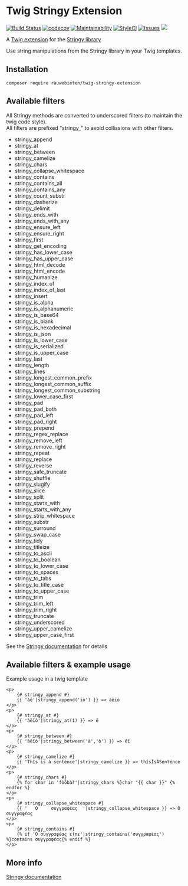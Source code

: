 # Twig Stringy Extension

[![Build Status](https://travis-ci.org/rauwebieten/twig-stringy-extension.svg?branch=master)](https://travis-ci.org/rauwebieten/twig-stringy-extension)
[![codecov](https://codecov.io/gh/rauwebieten/twig-stringy-extension/branch/master/graph/badge.svg)](https://codecov.io/gh/rauwebieten/twig-stringy-extension)
[![Maintainability](https://api.codeclimate.com/v1/badges/1b42dc9cdf05782957ea/maintainability)](https://codeclimate.com/github/rauwebieten/twig-stringy-extension/maintainability)
[![StyleCI](https://github.styleci.io/repos/165697147/shield?branch=master)](https://github.styleci.io/repos/165697147)
[![Issues](https://img.shields.io/github/issues/rauwebieten/twig-stringy-extension.svg)](https://github.com/rauwebieten/twig-stringy-extension/issues)
![](https://img.shields.io/github/license/rauwebieten/twig-stringy-extension.svg)

A [Twig extension](https://github.com/twigphp/Twig)
for the [Stringy library](https://github.com/danielstjules/Stringy)

Use string manipulations from the Stringy library in your Twig templates.

## Installation

```
composer require rauwebieten/twig-stringy-extension
```

## Available filters

All Stringy methods are converted to underscored filters (to maintain the twig code style).  
All filters are prefixed "stringy_" to avoid collissions with other filters.

- stringy_append
- stringy_at
- stringy_between
- stringy_camelize
- stringy_chars
- stringy_collapse_whitespace
- stringy_contains
- stringy_contains_all
- stringy_contains_any
- stringy_count_substr
- stringy_dasherize
- stringy_delimit
- stringy_ends_with
- stringy_ends_with_any
- stringy_ensure_left
- stringy_ensure_right
- stringy_first
- stringy_get_encoding
- stringy_has_lower_case
- stringy_has_upper_case
- stringy_html_decode
- stringy_html_encode
- stringy_humanize
- stringy_index_of
- stringy_index_of_last
- stringy_insert
- stringy_is_alpha
- stringy_is_alphanumeric
- stringy_is_base64
- stringy_is_blank
- stringy_is_hexadecimal
- stringy_is_json
- stringy_is_lower_case
- stringy_is_serialized
- stringy_is_upper_case
- stringy_last
- stringy_length
- stringy_lines
- stringy_longest_common_prefix
- stringy_longest_common_suffix
- stringy_longest_common_substring
- stringy_lower_case_first
- stringy_pad
- stringy_pad_both
- stringy_pad_left
- stringy_pad_right
- stringy_prepend
- stringy_regex_replace
- stringy_remove_left
- stringy_remove_right
- stringy_repeat
- stringy_replace
- stringy_reverse
- stringy_safe_truncate
- stringy_shuffle
- stringy_slugify
- stringy_slice
- stringy_split
- stringy_starts_with
- stringy_starts_with_any
- stringy_strip_whitespace
- stringy_substr
- stringy_surround
- stringy_swap_case
- stringy_tidy
- stringy_titleize
- stringy_to_ascii
- stringy_to_boolean
- stringy_to_lower_case
- stringy_to_spaces
- stringy_to_tabs
- stringy_to_title_case
- stringy_to_upper_case
- stringy_trim
- stringy_trim_left
- stringy_trim_right
- stringy_truncate
- stringy_underscored
- stringy_upper_camelize
- stringy_upper_case_first

See the [Stringy documentation](https://github.com/danielstjules/Stringy) for details

## Available filters & example usage

Example usage in a twig template

```twig,html
<p>
    {# stringy_append #}
    {{ 'àê'|stringy_append('ïò') }} => àêïò
</p>
<p>
    {# stringy_at #}
    {{ 'àêïò'|stringy_at(1) }} => ê
</p>
<p>
    {# stringy_between #}
    {{ 'àêïò'|stringy_between('à','ò') }} => êï
</p>
<p>
    {# stringy_camelize #}
    {{ 'Thîs ïs à senténce'|stringy_camelize }} => thîsÏsÀSenténce
</p>
<p>
    {# stringy_chars #}
    {% for char in 'fòôbàř'|stringy_chars %}char "{{ char }}" {% endfor %}
</p>
<p>
    {# stringy_collapse_whitespace #}
    {{ '   Ο     συγγραφέας  '|stringy_collapse_whitespace }} => Ο συγγραφέας
</p>
<p>
    {# stringy_contains #}
    {% if 'Ο συγγραφέας είπε'|stringy_contains('συγγραφέας') %}contains συγγραφέας{% endif %}
</p>
```

## More info

[Stringy documentation](https://github.com/danielstjules/Stringy)